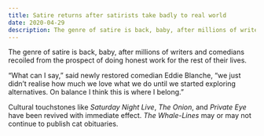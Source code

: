 ```yaml
---
title: Satire returns after satirists take badly to real world
date: 2020-04-29
description: The genre of satire is back, baby, after millions of writers and comedians recoiled from the prospect of doing honest work for the rest of their lives.
---
```


The genre of satire is back, baby, after millions of writers and comedians recoiled from the prospect of doing honest work for the rest of their lives.

“What can I say,” said newly restored comedian Eddie Blanche, “we just didn’t realise how much we love what we do until we started exploring alternatives. On balance I think this is where I belong.”

Cultural touchstones like _Saturday Night Live_, _The Onion_, and _Private Eye_ have been revived with immediate effect. _The Whale-Lines_ may or may not continue to publish cat obituaries.
